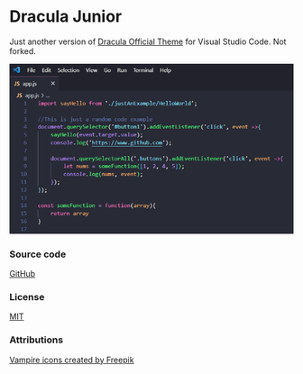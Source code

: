# Dracula Junior

Just another version of [Dracula Official Theme](https://draculatheme.com/visual-studio-code) for Visual Studio Code. Not forked.

[![screenshot.png](screenshot.png)](screenshot.png)

### Source code
[GitHub ](https://github.com/FyeCobain/dracula-junior.git)

### License
[MIT](https://github.com/FyeCobain/dracula-junior/blob/main/LICENSE)

### Attributions
[Vampire icons created by Freepik](https://www.flaticon.com/free-icons/vampire)